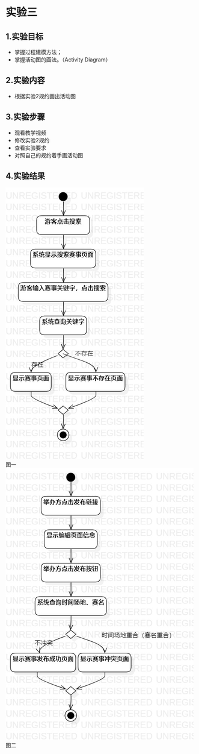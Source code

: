 # 实验三
## 1.实验目标  
- 掌握过程建模方法；  
- 掌握活动图的画法。（Activity Diagram）

## 2.实验内容
- 根据实验2规约画出活动图
## 3.实验步骤  
- 观看教学视频
- 修改实验2规约
- 查看实验要求
- 对照自己的规约着手画活动图


## 4.实验结果  
![查询具体赛事活动图](./ssActivityDiagram1.jpg)   
       图一   
![图2](./FbActivityDiagram1.jpg)       
  图二  
